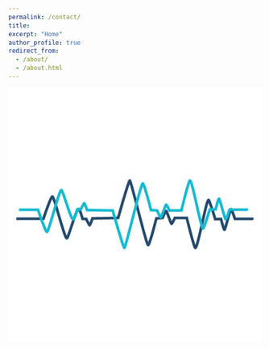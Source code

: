 ```yaml
---
permalink: /contact/
title: 
excerpt: "Home"
author_profile: true
redirect_from: 
  - /about/
  - /about.html
---
```

![](/zAfk6Yr.gif)


